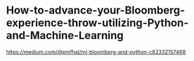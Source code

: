 # How-to-advance-your-Bloomberg-experience-throw-utilizing-Python-and-Machine-Learning
https://medium.com/@emfhal/ml-bloomberg-and-python-c82332157468
